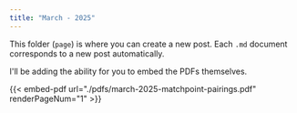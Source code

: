 ```yaml
---
title: "March - 2025"
---
```


This folder (`page`) is where you can create a new post. Each `.md` document corresponds to a new post automatically.

I'll be adding the ability for you to embed the PDFs themselves.

{{< embed-pdf url="./pdfs/march-2025-matchpoint-pairings.pdf" renderPageNum="1" >}}
